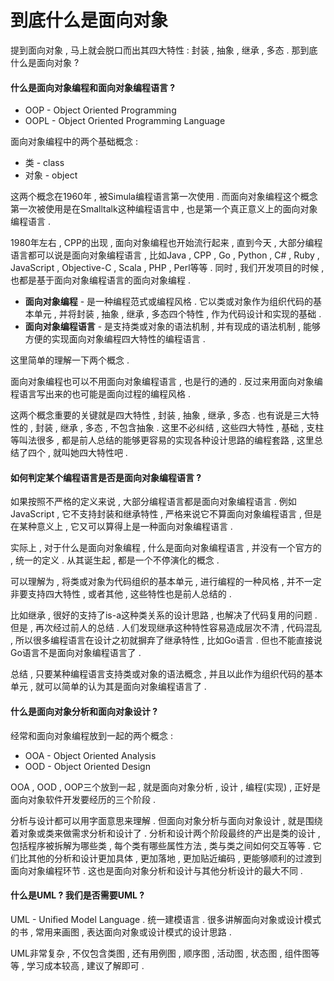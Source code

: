# 到底什么是面向对象

提到面向对象 , 马上就会脱口而出其四大特性 : 封装 , 抽象 , 继承 , 多态 . 那到底什么是面向对象 ?

#### 什么是面向对象编程和面向对象编程语言 ?

* OOP - Object Oriented Programming
* OOPL - Object Oriented Programming Language

面向对象编程中的两个基础概念 :

* 类 - class
* 对象 - object

这两个概念在1960年 , 被Simula编程语言第一次使用 . 而面向对象编程这个概念第一次被使用是在Smalltalk这种编程语言中 , 也是第一个真正意义上的面向对象编程语言 .

1980年左右 , CPP的出现 , 面向对象编程也开始流行起来 , 直到今天 , 大部分编程语言都可以说是面向对象编程语言 , 比如Java , CPP , Go , Python , C\# , Ruby , JavaScript , Objective-C , Scala , PHP , Perl等等 . 同时 , 我们开发项目的时候 , 也都是基于面向对象编程语言的面向对象编程 .

* **面向对象编程** - 是一种编程范式或编程风格 . 它以类或对象作为组织代码的基本单元 , 并将封装 , 抽象 , 继承 , 多态四个特性 , 作为代码设计和实现的基础 . 
* **面向对象编程语言** - 是支持类或对象的语法机制 , 并有现成的语法机制 , 能够方便的实现面向对象编程四大特性的编程语言 . 

这里简单的理解一下两个概念 .

面向对象编程也可以不用面向对象编程语言 , 也是行的通的 . 反过来用面向对象编程语言写出来的也可能是面向过程的编程风格 .

这两个概念重要的关键就是四大特性 , 封装 , 抽象 , 继承 , 多态 . 也有说是三大特性的 , 封装 , 继承 , 多态 , 不包含抽象 . 这里不必纠结 , 这些四大特性 , 基础 , 支柱等叫法很多 , 都是前人总结的能够更容易的实现各种设计思路的编程套路 , 这里总结了四个 , 就叫她四大特性吧 .

#### 如何判定某个编程语言是否是面向对象编程语言 ?

如果按照不严格的定义来说 , 大部分编程语言都是面向对象编程语言 . 例如JavaScript , 它不支持封装和继承特性 , 严格来说它不算面向对象编程语言 , 但是在某种意义上 , 它又可以算得上是一种面向对象编程语言 .

实际上 , 对于什么是面向对象编程 , 什么是面向对象编程语言 , 并没有一个官方的 , 统一的定义 . 从其诞生起 , 都是一个不停演化的概念 .

可以理解为 , 将类或对象为代码组织的基本单元 , 进行编程的一种风格 , 并不一定非要支持四大特性 , 或者其他 , 这些特性也是前人总结的 .

比如继承 , 很好的支持了is-a这种类关系的设计思路 , 也解决了代码复用的问题 . 但是 , 再次经过前人的总结 . 人们发现继承这种特性容易造成层次不清 , 代码混乱 , 所以很多编程语言在设计之初就摒弃了继承特性 , 比如Go语言 . 但也不能直接说Go语言不是面向对象编程语言了 .

总结 , 只要某种编程语言支持类或对象的语法概念 , 并且以此作为组织代码的基本单元 , 就可以简单的认为其是面向对象编程语言了 .

#### 什么是面向对象分析和面向对象设计 ?

经常和面向对象编程放到一起的两个概念 :

* OOA - Object Oriented Analysis
* OOD - Object Oriented Design

OOA , OOD , OOP三个放到一起 , 就是面向对象分析 , 设计 , 编程\(实现\) , 正好是面向对象软件开发要经历的三个阶段 .

分析与设计都可以用字面意思来理解 . 但面向对象分析与面向对象设计 , 就是围绕着对象或类来做需求分析和设计了 . 分析和设计两个阶段最终的产出是类的设计 , 包括程序被拆解为哪些类 , 每个类有哪些属性方法 , 类与类之间如何交互等等 . 它们比其他的分析和设计更加具体 , 更加落地 , 更加贴近编码 , 更能够顺利的过渡到面向对象编程环节 . 这也是面向对象分析和设计与其他分析设计的最大不同 . 

#### 什么是UML ? 我们是否需要UML ? 

UML - Unified Model Language . 统一建模语言 . 很多讲解面向对象或设计模式的书 , 常用来画图 , 表达面向对象或设计模式的设计思路 . 

UML非常复杂 , 不仅包含类图 , 还有用例图 , 顺序图 , 活动图 , 状态图 , 组件图等等 , 学习成本较高 , 建议了解即可 . 




